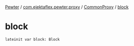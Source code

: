 [Pewter](../../index.md) / [com.ejektaflex.pewter.proxy](../index.md) / [CommonProxy](index.md) / [block](./block.md)

# block

`lateinit var block: Block`